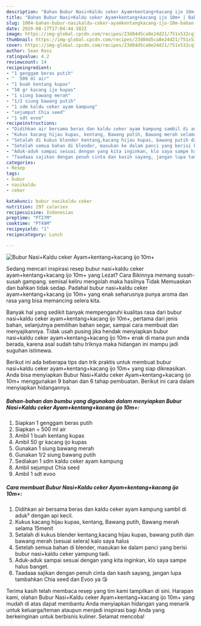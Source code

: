```yaml
---
description: "Bahan Bubur Nasi+Kaldu ceker Ayam+kentang+kacang ijo 10m+ | Bahan Membuat Bubur Nasi+Kaldu ceker Ayam+kentang+kacang ijo 10m+ Yang Lezat Sekali"
title: "Bahan Bubur Nasi+Kaldu ceker Ayam+kentang+kacang ijo 10m+ | Bahan Membuat Bubur Nasi+Kaldu ceker Ayam+kentang+kacang ijo 10m+ Yang Lezat Sekali"
slug: 1004-bahan-bubur-nasikaldu-ceker-ayamkentangkacang-ijo-10m-bahan-membuat-bubur-nasikaldu-ceker-ayamkentangkacang-ijo-10m-yang-lezat-sekali
date: 2020-08-17T17:04:44.582Z
image: https://img-global.cpcdn.com/recipes/23d84d5ca8e24d21/751x532cq70/bubur-nasikaldu-ceker-ayamkentangkacang-ijo-10m-foto-resep-utama.jpg
thumbnail: https://img-global.cpcdn.com/recipes/23d84d5ca8e24d21/751x532cq70/bubur-nasikaldu-ceker-ayamkentangkacang-ijo-10m-foto-resep-utama.jpg
cover: https://img-global.cpcdn.com/recipes/23d84d5ca8e24d21/751x532cq70/bubur-nasikaldu-ceker-ayamkentangkacang-ijo-10m-foto-resep-utama.jpg
author: Sean Ross
ratingvalue: 4.2
reviewcount: 14
recipeingredient:
- "1 genggam beras putih"
- "  500 ml air"
- "1 buah kentang kupas"
- "50 gr kacang ijo kupas"
- "1 siung bawang merah"
- "1/2 siung bawang putih"
- "1 sdm kaldu ceker ayam kampung"
- "sejumput Chia seed"
- "1 sdt evoo"
recipeinstructions:
- "Didihkan air bersama beras dan kaldu ceker ayam kampung sambil di aduk² dengan api kecil."
- "Kukus kacang hijau kupas, kentang, Bawang putih, Bawang merah selama 15menit"
- "Setalah di kukus blender kentang,kacang hijau kupas, bawang putih dan bawang merah (sesuai selera) kalo saya halus"
- "Setelah semua bahan di blender, masukan ke dalam panci yang berisi bubur nasi+kaldu ceker yampung tadi."
- "Aduk-aduk sampai sesuai dengan yang kita inginkan, klo saya sampe halus banget."
- "Taadaaa sajikan dengan penuh cinta dan kasih sayang, jangan lupa tambahkan Chia seed dan Evoo ya 😘"
categories:
- Resep
tags:
- bubur
- nasikaldu
- ceker

katakunci: bubur nasikaldu ceker 
nutrition: 297 calories
recipecuisine: Indonesian
preptime: "PT27M"
cooktime: "PT49M"
recipeyield: "1"
recipecategory: Lunch

---
```



![Bubur Nasi+Kaldu ceker Ayam+kentang+kacang ijo 10m+](https://img-global.cpcdn.com/recipes/23d84d5ca8e24d21/751x532cq70/bubur-nasikaldu-ceker-ayamkentangkacang-ijo-10m-foto-resep-utama.jpg)

Sedang mencari inspirasi resep bubur nasi+kaldu ceker ayam+kentang+kacang ijo 10m+ yang Lezat? Cara Bikinnya memang susah-susah gampang. semisal keliru mengolah maka hasilnya Tidak Memuaskan dan bahkan tidak sedap. Padahal bubur nasi+kaldu ceker ayam+kentang+kacang ijo 10m+ yang enak seharusnya punya aroma dan rasa yang bisa memancing selera kita.

Banyak hal yang sedikit banyak mempengaruhi kualitas rasa dari bubur nasi+kaldu ceker ayam+kentang+kacang ijo 10m+, pertama dari jenis bahan, selanjutnya pemilihan bahan segar, sampai cara membuat dan menyajikannya. Tidak usah pusing jika hendak menyiapkan bubur nasi+kaldu ceker ayam+kentang+kacang ijo 10m+ enak di mana pun anda berada, karena asal sudah tahu triknya maka hidangan ini mampu jadi suguhan istimewa.




Berikut ini ada beberapa tips dan trik praktis untuk membuat bubur nasi+kaldu ceker ayam+kentang+kacang ijo 10m+ yang siap dikreasikan. Anda bisa menyiapkan Bubur Nasi+Kaldu ceker Ayam+kentang+kacang ijo 10m+ menggunakan 9 bahan dan 6 tahap pembuatan. Berikut ini cara dalam menyiapkan hidangannya.

<!--inarticleads1-->

##### Bahan-bahan dan bumbu yang digunakan dalam menyiapkan Bubur Nasi+Kaldu ceker Ayam+kentang+kacang ijo 10m+:

1. Siapkan 1 genggam beras putih
1. Siapkan  + 500 ml air
1. Ambil 1 buah kentang kupas
1. Ambil 50 gr kacang ijo kupas
1. Gunakan 1 siung bawang merah
1. Gunakan 1/2 siung bawang putih
1. Sediakan 1 sdm kaldu ceker ayam kampung
1. Ambil sejumput Chia seed
1. Ambil 1 sdt evoo




<!--inarticleads2-->

##### Cara membuat Bubur Nasi+Kaldu ceker Ayam+kentang+kacang ijo 10m+:

1. Didihkan air bersama beras dan kaldu ceker ayam kampung sambil di aduk² dengan api kecil.
1. Kukus kacang hijau kupas, kentang, Bawang putih, Bawang merah selama 15menit
1. Setalah di kukus blender kentang,kacang hijau kupas, bawang putih dan bawang merah (sesuai selera) kalo saya halus
1. Setelah semua bahan di blender, masukan ke dalam panci yang berisi bubur nasi+kaldu ceker yampung tadi.
1. Aduk-aduk sampai sesuai dengan yang kita inginkan, klo saya sampe halus banget.
1. Taadaaa sajikan dengan penuh cinta dan kasih sayang, jangan lupa tambahkan Chia seed dan Evoo ya 😘




Terima kasih telah membaca resep yang tim kami tampilkan di sini. Harapan kami, olahan Bubur Nasi+Kaldu ceker Ayam+kentang+kacang ijo 10m+ yang mudah di atas dapat membantu Anda menyiapkan hidangan yang menarik untuk keluarga/teman ataupun menjadi inspirasi bagi Anda yang berkeinginan untuk berbisnis kuliner. Selamat mencoba!
